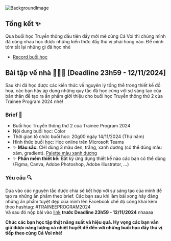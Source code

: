 ![BackgroundImage](TP24BG.png)
## Tổng kết ✨
Qua buổi học Truyền thông đầu tiên đầy mới mẻ cùng Cá Voi thì chúng mình đã cùng nhau học được những kiến thức đầy thú vị phải hong nào. Để mình tóm tắt lại những gì đã học nhé
- [Record buổi học](https://uithcm.sharepoint.com/:v:/s/TraineeProgram2024/EV5GPKZf6IdFhDvz7nN1xLQBy71KV7cC24fRzLl5WbX2tA?e=jbJfiL&nav=eyJyZWZlcnJhbEluZm8iOnsicmVmZXJyYWxBcHAiOiJTdHJlYW1XZWJBcHAiLCJyZWZlcnJhbFZpZXciOiJTaGFyZURpYWxvZy1MaW5rIiwicmVmZXJyYWxBcHBQbGF0Zm9ybSI6IldlYiIsInJlZmVycmFsTW9kZSI6InZpZXcifX0%3D)
## Bài tập về nhà 📗📙📘 [Deadline 23h59 - 12/11/2024]
Sau khi đã học được các kiến thức về nguyên lý tổng thể trong thiết kế đồ hoạ, các bạn hãy áp dụng những quy tắc đã học cùng với sự sáng tạo của bản thân để tạo ra ấn phẩm giới thiệu cho buổi học Truyền thông thứ 2 của Trainee Program 2024 nhé!
### Brief 🔑
- Buổi học Truyền thông thứ 2 của Trainee Program 2024
- Nội dung buổi học: Color
- Thời gian tổ chức buổi học: 20g00 ngày 14/11/2024 (Thứ năm)
- Hình thức buổi học: Học online trên Microsoft Teams
- ✨ **Màu sắc:** CHỈ dùng 3 màu đen, trắng, xanh dương (có thể dùng màu xám, gradient). [Palette màu xanh dương](https://colorhunt.co/palette/0a26471442722052952c74b3)
- ✨ **Phần mềm thiết kế:** Bất kỳ ứng dụng thiết kế nào các bạn có thể dùng (Figma, Canva, Adobe Photoshop, Adobe Illustrator, ...)
### Yêu cầu 🔍
Dựa vào các nguyên tắc được chia sẻ kết hợp với sự sáng tạo của mình để tạo ra những ấn phẩm theo brief. 
Các bạn sau khi làm bài xong hãy đăng những ấn phẩm tuyệt đẹp của mình lên Facebook chế độ công khai kèm theo hashtag: #TRAINEEPROGRAM2024 <br>
Và sau đó nộp bài vào [link]() **trước Deadline 23h59 - 12/11/2024**  nhaaaa 

**Chúc các bạn học tập thật năng suất và hiệu quả. Hy vọng các bạn vẫn giữ được năng lượng và nhiệt huyết để đến với những buổi học đầy thú vị tiếp theo cùng Cá Voi nhé!**
